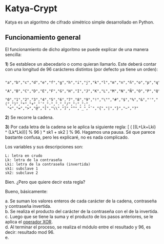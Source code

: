 # Katya-Crypt

Katya es un algoritmo de cifrado simétrico simple desarrollado en Python.

## Funcionamiento general

El funcionamiento de dicho algoritmo se puede explicar de una manera sencilla:

<b>1</b>) Se establece un abecedario o como quieran llamarlo. Este deberá contar con una longitud de 96 carácteres distintos (por defecto ya tiene un orden):

```
 "a","b","c","d","e","f","g","h","i","j","k","l","m","n","ñ","o","p","q","r","s","t","u","v","w","x","y","z",
 "A","B","C","D","E","F","G","H","I","J","K","L","M","N","Ñ","O","P","Q","R","S","T","U","V","W","X","Y","Z",
 "0","1","2","3","4","5","6","7","8","9","!","\"","#","$","%","&","'","(",")","*","+","´","-",".","/",":",";",
 "<","=",">","@","[","\\","]","^","_","`","{","|","}","~","?"
```

<b>2</b>) Se recorre la cadena.

<b>3</b>) Por cada letra de la cadena se le aplica la siguiente regla: [ ( [(L+Lk+Lki) ^ (Lk*Lki))] % 96 ) * sk1 + sk2 ] % 96.
   Hagamos una pausa. Sé que parece bastante confusa, pero les explicaré, no es nada complicado.
   
   Los variables y sus descripciones son:
   ```
   L: letra en crudo
   Lk: letra de la contraseña
   Lki: letra de la contraseña (invertida)
   sk1: subclave 1
   sk2: subclave 2
   
   ```
   Bien. ¿Pero que quiere decir esta regla? 
   
   Bueno, básicamente:
   
   a. Se suman los valores enteros de cada carácter de la cadena, contraseña y contraseña invertida.<br>
   b. Se realiza el producto del carácter de la contraseña con el de la invertida.<br>
   c. Luego que se tiene la suma y el producto de los pasos anteriores, se le aplica el <a href="https://en.wikipedia.org/wiki/Exclusive_or">operador XOR</a>.<br>
   d. Al terminar el proceso, se realiza el módulo entre el resultado y 96, es decir: resultado mod 96.<br>
   e. 
